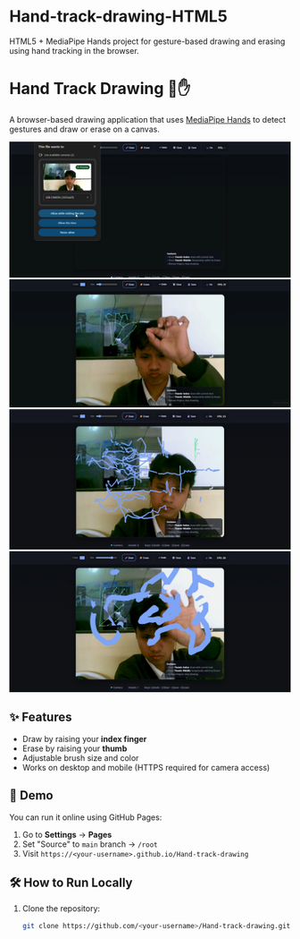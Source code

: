 # Hand-track-drawing-HTML5
HTML5 + MediaPipe Hands project for gesture-based drawing and erasing using hand tracking in the browser.

# Hand Track Drawing 🎨✋

A browser-based drawing application that uses [MediaPipe Hands](https://developers.google.com/mediapipe/solutions/hands) to detect gestures and draw or erase on a canvas.

![image alt](https://github.com/AoN-Dev/Hand-track-drawing-HTML5/blob/0feb096777827eff610ecfcf6c68dab1dcd0f9fd/Screenshot%202025-08-14%20111624.png)
![image alt](https://github.com/AoN-Dev/Hand-track-drawing-HTML5/blob/0feb096777827eff610ecfcf6c68dab1dcd0f9fd/Screenshot%202025-08-14%20111650.png)
![image alt](https://github.com/AoN-Dev/Hand-track-drawing-HTML5/blob/0feb096777827eff610ecfcf6c68dab1dcd0f9fd/Screenshot%202025-08-14%20102507.png)
![image alt](https://github.com/AoN-Dev/Hand-track-drawing-HTML5/blob/0feb096777827eff610ecfcf6c68dab1dcd0f9fd/Screenshot%202025-08-14%20102555.png)

## ✨ Features
- Draw by raising your **index finger**
- Erase by raising your **thumb**
- Adjustable brush size and color
- Works on desktop and mobile (HTTPS required for camera access)

## 🚀 Demo
You can run it online using GitHub Pages:
1. Go to **Settings** → **Pages**
2. Set "Source" to `main` branch → `/root`
3. Visit `https://<your-username>.github.io/Hand-track-drawing`

## 🛠 How to Run Locally
1. Clone the repository:
   ```bash
   git clone https://github.com/<your-username>/Hand-track-drawing.git

